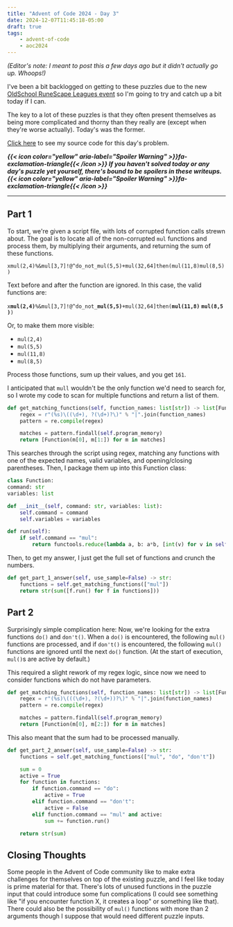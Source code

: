 ```yaml
---
title: "Advent of Code 2024 - Day 3"
date: 2024-12-07T11:45:18-05:00
draft: true
tags:
    - advent-of-code
    - aoc2024
---
```


*(Editor's note: I meant to post this a few days ago but it didn't actually go up. Whoops!)*

I've been a bit backlogged on getting to these puzzles due to the new [OldSchool RuneScape Leagues event](/thoughts/unorganized/osrs-leagues-5_1) so I'm going to try and catch up a bit today if I can.

The key to a lot of these puzzles is that they often present themselves as being more complicated and thorny than they really are (except when they're worse actually). Today's was the former.

[Click here](https://github.com/Ratheronfire/advent-of-code/blob/master/year_2024/day-3.py) to see my source code for this day's problem.

***{{< icon color="yellow" aria-label="Spoiler Warning" >}}fa-exclamation-triangle{{< /icon >}} If you haven't solved today or any day's puzzle yet yourself, there's bound to be spoilers in these writeups. {{< icon color="yellow" aria-label="Spoiler Warning" >}}fa-exclamation-triangle{{< /icon >}}***

---

## Part 1

To start, we're given a script file, with lots of corrupted function calls strewn about. The goal is to locate all of the non-corrupted ``mul`` functions and process them, by multiplying their arguments, and returning the sum of these functions.

``xmul(2,4)%&mul[3,7]!@^do_not_mul(5,5)+mul(32,64]then(mul(11,8)mul(8,5))``

Text before and after the function are ignored. In this case, the valid functions are:

``x``**``mul(2,4)``**``%&mul[3,7]!@^do_not_``**``mul(5,5)``**``+mul(32,64]then(``**``mul(11,8)``**&nbsp;**``mul(8,5)``**``)``

Or, to make them more visible:

* ``mul(2,4)``
* ``mul(5,5)``
* ``mul(11,8)``
* ``mul(8,5)``

Process those functions, sum up their values, and you get ``161``.

I anticipated that ``mull`` wouldn't be the only function we'd need to search for, so I wrote my code to scan for multiple functions and return a list of them.

```python
def get_matching_functions(self, function_names: list[str]) -> list[Function]:
    regex = r"(%s)\((\d+), ?(\d+)?\)" % "|".join(function_names)
    pattern = re.compile(regex)

    matches = pattern.findall(self.program_memory)
    return [Function(m[0], m[1:]) for m in matches]
```

This searches through the script using regex, matching any functions with one of the expected names, valid variables, and opening/closing parentheses. Then, I package them up into this Function class:

```python
class Function:
command: str
variables: list

def __init__(self, command: str, variables: list):
    self.command = command
    self.variables = variables

def run(self):
    if self.command == "mul":
        return functools.reduce(lambda a, b: a*b, [int(v) for v in self.variables])
```

Then, to get my answer, I just get the full set of functions and crunch the numbers.

```python
def get_part_1_answer(self, use_sample=False) -> str:
    functions = self.get_matching_functions(["mul"])
    return str(sum([f.run() for f in functions]))
```

## Part 2

Surprisingly simple complication here: Now, we're looking for the extra functions ``do()`` and ``don't()``. When a ``do()`` is encountered, the following ``mul()`` functions are processed, and if ``don't()`` is encountered, the following ``mul()`` functions are ignored until the next ``do()`` function. (At the start of execution, ``mul()``s are active by default.)

This required a slight rework of my regex logic, since now we need to consider functions which do not have parameters.

```python
def get_matching_functions(self, function_names: list[str]) -> list[Function]:
    regex = r"(%s)\(((\d+), ?(\d+))?\)" % "|".join(function_names)
    pattern = re.compile(regex)

    matches = pattern.findall(self.program_memory)
    return [Function(m[0], m[2:]) for m in matches]
```

This also meant that the sum had to be processed manually.

```python
def get_part_2_answer(self, use_sample=False) -> str:
    functions = self.get_matching_functions(["mul", "do", "don't"])

    sum = 0
    active = True
    for function in functions:
        if function.command == "do":
            active = True
        elif function.command == "don't":
            active = False
        elif function.command == "mul" and active:
            sum += function.run()

    return str(sum)
```

## Closing Thoughts

Some people in the Advent of Code community like to make extra challenges for themselves on top of the existing puzzle, and I feel like today is prime material for that. There's lots of unused functions in the puzzle input that could introduce some fun complications (I could see something like "if you encounter function X, it creates a loop" or something like that). There could also be the possibility of ``mul()`` functions with more than 2 arguments though I suppose that would need different puzzle inputs.
